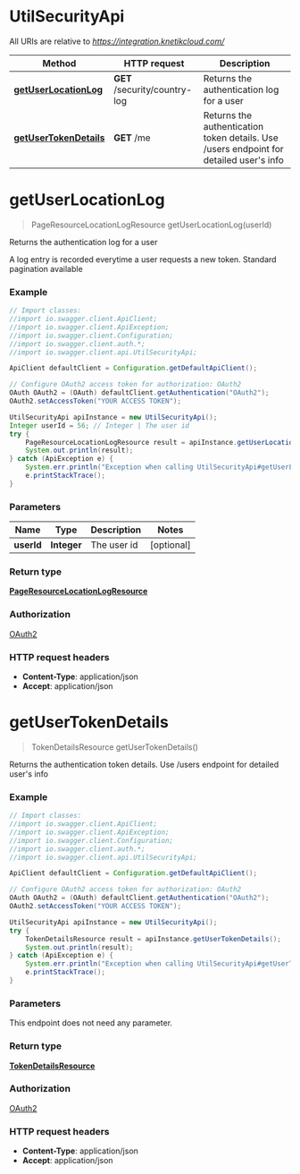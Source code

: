 # UtilSecurityApi

All URIs are relative to *https://integration.knetikcloud.com/*

Method | HTTP request | Description
------------- | ------------- | -------------
[**getUserLocationLog**](UtilSecurityApi.md#getUserLocationLog) | **GET** /security/country-log | Returns the authentication log for a user
[**getUserTokenDetails**](UtilSecurityApi.md#getUserTokenDetails) | **GET** /me | Returns the authentication token details. Use /users endpoint for detailed user&#39;s info


<a name="getUserLocationLog"></a>
# **getUserLocationLog**
> PageResourceLocationLogResource getUserLocationLog(userId)

Returns the authentication log for a user

A log entry is recorded everytime a user requests a new token. Standard pagination available

### Example
```java
// Import classes:
//import io.swagger.client.ApiClient;
//import io.swagger.client.ApiException;
//import io.swagger.client.Configuration;
//import io.swagger.client.auth.*;
//import io.swagger.client.api.UtilSecurityApi;

ApiClient defaultClient = Configuration.getDefaultApiClient();

// Configure OAuth2 access token for authorization: OAuth2
OAuth OAuth2 = (OAuth) defaultClient.getAuthentication("OAuth2");
OAuth2.setAccessToken("YOUR ACCESS TOKEN");

UtilSecurityApi apiInstance = new UtilSecurityApi();
Integer userId = 56; // Integer | The user id
try {
    PageResourceLocationLogResource result = apiInstance.getUserLocationLog(userId);
    System.out.println(result);
} catch (ApiException e) {
    System.err.println("Exception when calling UtilSecurityApi#getUserLocationLog");
    e.printStackTrace();
}
```

### Parameters

Name | Type | Description  | Notes
------------- | ------------- | ------------- | -------------
 **userId** | **Integer**| The user id | [optional]

### Return type

[**PageResourceLocationLogResource**](PageResourceLocationLogResource.md)

### Authorization

[OAuth2](../README.md#OAuth2)

### HTTP request headers

 - **Content-Type**: application/json
 - **Accept**: application/json

<a name="getUserTokenDetails"></a>
# **getUserTokenDetails**
> TokenDetailsResource getUserTokenDetails()

Returns the authentication token details. Use /users endpoint for detailed user&#39;s info

### Example
```java
// Import classes:
//import io.swagger.client.ApiClient;
//import io.swagger.client.ApiException;
//import io.swagger.client.Configuration;
//import io.swagger.client.auth.*;
//import io.swagger.client.api.UtilSecurityApi;

ApiClient defaultClient = Configuration.getDefaultApiClient();

// Configure OAuth2 access token for authorization: OAuth2
OAuth OAuth2 = (OAuth) defaultClient.getAuthentication("OAuth2");
OAuth2.setAccessToken("YOUR ACCESS TOKEN");

UtilSecurityApi apiInstance = new UtilSecurityApi();
try {
    TokenDetailsResource result = apiInstance.getUserTokenDetails();
    System.out.println(result);
} catch (ApiException e) {
    System.err.println("Exception when calling UtilSecurityApi#getUserTokenDetails");
    e.printStackTrace();
}
```

### Parameters
This endpoint does not need any parameter.

### Return type

[**TokenDetailsResource**](TokenDetailsResource.md)

### Authorization

[OAuth2](../README.md#OAuth2)

### HTTP request headers

 - **Content-Type**: application/json
 - **Accept**: application/json

